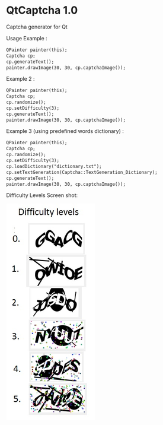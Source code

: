 QtCaptcha 1.0
=========

Captcha generator for Qt

Usage Example : 

  	QPainter painter(this);
	Captcha cp;
	cp.generateText();
	painter.drawImage(30, 30, cp.captchaImage());
	
	
Example 2 : 

  	QPainter painter(this);
	Captcha cp;
	cp.randomize();
  	cp.setDifficulty(3);
	cp.generateText();
	painter.drawImage(30, 30, cp.captchaImage());

Example 3 (using predefined words dictionary) : 

	QPainter painter(this);
	Captcha cp;
	cp.randomize();
  	cp.setDifficulty(3);
	cp.loadDictionary("dictionary.txt");
	cp.setTextGeneration(Captcha::TextGeneration_Dictionary);
	cp.generateText();
	painter.drawImage(30, 30, cp.captchaImage());

Difficulty Levels Screen shot: 

![Alt text](/difficultylevels.jpg?raw=true "Difficulty Levels")
